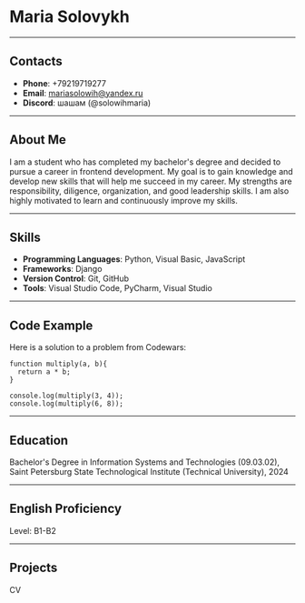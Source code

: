 # Maria Solovykh



---

## Contacts

- **Phone**: +79219719277
- **Email**: mariasolowih@yandex.ru
- **Discord**: шашам (@solowihmaria)

---

## About Me

I am a student who has completed my bachelor's degree and decided to pursue a career in frontend development.
My goal is to gain knowledge and develop new skills that will help me succeed in my career. My strengths are responsibility, diligence, organization, and good leadership skills. I am also highly motivated to learn and continuously improve my skills.

---

## Skills

- **Programming Languages**: Python, Visual Basic, JavaScript
- **Frameworks**: Django
- **Version Control**: Git, GitHub
- **Tools**: Visual Studio Code, PyCharm, Visual Studio

---

## Code Example

Here is a solution to a problem from Codewars:

```
function multiply(a, b){
  return a * b;
}

console.log(multiply(3, 4)); 
console.log(multiply(6, 8)); 
``` 

---

## Education

Bachelor's Degree in Information Systems and Technologies (09.03.02), 
Saint Petersburg State Technological Institute (Technical University), 2024

---

## English Proficiency

Level: B1-B2

---

## Projects

CV

